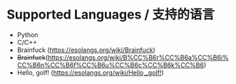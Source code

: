 # Supported Languages / 支持的语言

- Python
- C/C++
- Brainfuck (<https://esolangs.org/wiki/Brainfuck>)
- ~~Brainfuck~~(<https://esolangs.org/wiki/B%CC%B6r%CC%B6a%CC%B6i%CC%B6n%CC%B6f%CC%B6u%CC%B6c%CC%B6k%CC%B6>)
- Hello, golf! (<https://esolangs.org/wiki/Hello,_golf!>)


